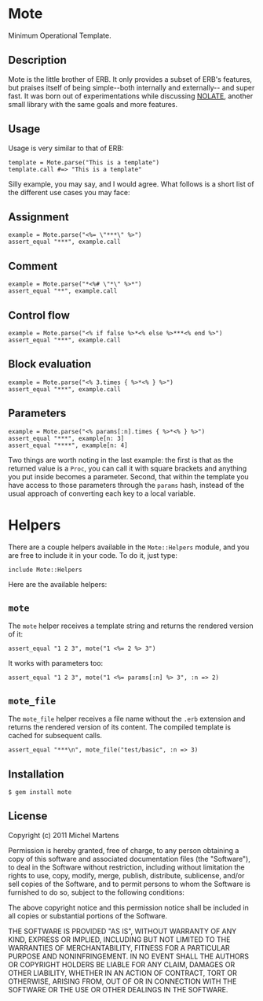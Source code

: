 Mote
====

Minimum Operational Template.

Description
-----------

Mote is the little brother of ERB. It only provides a subset of ERB's
features, but praises itself of being simple--both internally and externally--
and super fast. It was born out of experimentations while discussing
[NOLATE](https://github.com/antirez/nolate), another small library with the
same goals and more features.

Usage
-----

Usage is very similar to that of ERB:

    template = Mote.parse("This is a template")
    template.call #=> "This is a template"

Silly example, you may say, and I would agree. What follows is a short list of
the different use cases you may face:

## Assignment

    example = Mote.parse("<%= \"***\" %>")
    assert_equal "***", example.call

## Comment

    example = Mote.parse("*<%# \"*\" %>*")
    assert_equal "**", example.call

## Control flow

    example = Mote.parse("<% if false %>*<% else %>***<% end %>")
    assert_equal "***", example.call

## Block evaluation

    example = Mote.parse("<% 3.times { %>*<% } %>")
    assert_equal "***", example.call

## Parameters

    example = Mote.parse("<% params[:n].times { %>*<% } %>")
    assert_equal "***", example[n: 3]
    assert_equal "****", example[n: 4]

Two things are worth noting in the last example: the first is that as the
returned value is a `Proc`, you can call it with square brackets and anything
you put inside becomes a parameter. Second, that within the template you have
access to those parameters through the `params` hash, instead of the usual
approach of converting each key to a local variable.

# Helpers

There are a couple helpers available in the `Mote::Helpers` module, and you are
free to include it in your code. To do it, just type:

    include Mote::Helpers

Here are the available helpers:

## `mote`

The `mote` helper receives a template string and returns the rendered version
of it:

    assert_equal "1 2 3", mote("1 <%= 2 %> 3")

It works with parameters too:

    assert_equal "1 2 3", mote("1 <%= params[:n] %> 3", :n => 2)

## `mote_file`

The `mote_file` helper receives a file name without the `.erb` extension and
returns the rendered version of its content. The compiled template is cached
for subsequent calls.

    assert_equal "***\n", mote_file("test/basic", :n => 3)

Installation
------------

    $ gem install mote

License
-------

Copyright (c) 2011 Michel Martens

Permission is hereby granted, free of charge, to any person
obtaining a copy of this software and associated documentation
files (the "Software"), to deal in the Software without
restriction, including without limitation the rights to use,
copy, modify, merge, publish, distribute, sublicense, and/or sell
copies of the Software, and to permit persons to whom the
Software is furnished to do so, subject to the following
conditions:

The above copyright notice and this permission notice shall be
included in all copies or substantial portions of the Software.

THE SOFTWARE IS PROVIDED "AS IS", WITHOUT WARRANTY OF ANY KIND,
EXPRESS OR IMPLIED, INCLUDING BUT NOT LIMITED TO THE WARRANTIES
OF MERCHANTABILITY, FITNESS FOR A PARTICULAR PURPOSE AND
NONINFRINGEMENT. IN NO EVENT SHALL THE AUTHORS OR COPYRIGHT
HOLDERS BE LIABLE FOR ANY CLAIM, DAMAGES OR OTHER LIABILITY,
WHETHER IN AN ACTION OF CONTRACT, TORT OR OTHERWISE, ARISING
FROM, OUT OF OR IN CONNECTION WITH THE SOFTWARE OR THE USE OR
OTHER DEALINGS IN THE SOFTWARE.
